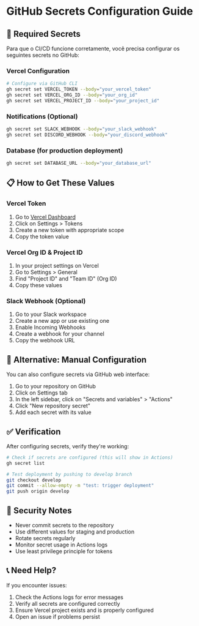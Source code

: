 # GitHub Secrets Configuration Guide

## 🔐 Required Secrets

Para que o CI/CD funcione corretamente, você precisa configurar os seguintes secrets no GitHub:

### Vercel Configuration
```bash
# Configure via GitHub CLI
gh secret set VERCEL_TOKEN --body="your_vercel_token"
gh secret set VERCEL_ORG_ID --body="your_org_id"
gh secret set VERCEL_PROJECT_ID --body="your_project_id"
```

### Notifications (Optional)
```bash
gh secret set SLACK_WEBHOOK --body="your_slack_webhook"
gh secret set DISCORD_WEBHOOK --body="your_discord_webhook"
```

### Database (for production deployment)
```bash
gh secret set DATABASE_URL --body="your_database_url"
```

## 📋 How to Get These Values

### Vercel Token
1. Go to [Vercel Dashboard](https://vercel.com/dashboard)
2. Click on Settings > Tokens
3. Create a new token with appropriate scope
4. Copy the token value

### Vercel Org ID & Project ID
1. In your project settings on Vercel
2. Go to Settings > General
3. Find "Project ID" and "Team ID" (Org ID)
4. Copy these values

### Slack Webhook (Optional)
1. Go to your Slack workspace
2. Create a new app or use existing one
3. Enable Incoming Webhooks
4. Create a webhook for your channel
5. Copy the webhook URL

## 🔧 Alternative: Manual Configuration

You can also configure secrets via GitHub web interface:

1. Go to your repository on GitHub
2. Click on Settings tab
3. In the left sidebar, click on "Secrets and variables" > "Actions"
4. Click "New repository secret"
5. Add each secret with its value

## ✅ Verification

After configuring secrets, verify they're working:

```bash
# Check if secrets are configured (this will show in Actions)
gh secret list

# Test deployment by pushing to develop branch
git checkout develop
git commit --allow-empty -m "test: trigger deployment"
git push origin develop
```

## 🚨 Security Notes

- Never commit secrets to the repository
- Use different values for staging and production
- Rotate secrets regularly
- Monitor secret usage in Actions logs
- Use least privilege principle for tokens

## 📞 Need Help?

If you encounter issues:
1. Check the Actions logs for error messages
2. Verify all secrets are configured correctly
3. Ensure Vercel project exists and is properly configured
4. Open an issue if problems persist

